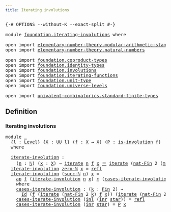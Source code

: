 ```yaml
---
title: Iterating involutions
---
```


<pre class="Agda"><a id="47" class="Symbol">{-#</a> <a id="51" class="Keyword">OPTIONS</a> <a id="59" class="Pragma">--without-K</a> <a id="71" class="Pragma">--exact-split</a> <a id="85" class="Symbol">#-}</a>

<a id="90" class="Keyword">module</a> <a id="97" href="foundation.iterating-involutions.html" class="Module">foundation.iterating-involutions</a> <a id="130" class="Keyword">where</a>

<a id="137" class="Keyword">open</a> <a id="142" class="Keyword">import</a> <a id="149" href="elementary-number-theory.modular-arithmetic-standard-finite-types.html" class="Module">elementary-number-theory.modular-arithmetic-standard-finite-types</a>
<a id="215" class="Keyword">open</a> <a id="220" class="Keyword">import</a> <a id="227" href="elementary-number-theory.natural-numbers.html" class="Module">elementary-number-theory.natural-numbers</a>

<a id="269" class="Keyword">open</a> <a id="274" class="Keyword">import</a> <a id="281" href="foundation.coproduct-types.html" class="Module">foundation.coproduct-types</a>
<a id="308" class="Keyword">open</a> <a id="313" class="Keyword">import</a> <a id="320" href="foundation.identity-types.html" class="Module">foundation.identity-types</a>
<a id="346" class="Keyword">open</a> <a id="351" class="Keyword">import</a> <a id="358" href="foundation.involutions.html" class="Module">foundation.involutions</a>
<a id="381" class="Keyword">open</a> <a id="386" class="Keyword">import</a> <a id="393" href="foundation.iterating-functions.html" class="Module">foundation.iterating-functions</a>
<a id="424" class="Keyword">open</a> <a id="429" class="Keyword">import</a> <a id="436" href="foundation.unit-type.html" class="Module">foundation.unit-type</a>
<a id="457" class="Keyword">open</a> <a id="462" class="Keyword">import</a> <a id="469" href="foundation.universe-levels.html" class="Module">foundation.universe-levels</a>

<a id="497" class="Keyword">open</a> <a id="502" class="Keyword">import</a> <a id="509" href="univalent-combinatorics.standard-finite-types.html" class="Module">univalent-combinatorics.standard-finite-types</a>
</pre>
## Definition

### Iterating involutions

<pre class="Agda"><a id="610" class="Keyword">module</a> <a id="617" href="foundation.iterating-involutions.html#617" class="Module">_</a>
  <a id="621" class="Symbol">{</a><a id="622" href="foundation.iterating-involutions.html#622" class="Bound">l</a> <a id="624" class="Symbol">:</a> <a id="626" href="Agda.Primitive.html#597" class="Postulate">Level</a><a id="631" class="Symbol">}</a> <a id="633" class="Symbol">{</a><a id="634" href="foundation.iterating-involutions.html#634" class="Bound">X</a> <a id="636" class="Symbol">:</a> <a id="638" href="foundation-core.universe-levels.html#235" class="Primitive">UU</a> <a id="641" href="foundation.iterating-involutions.html#622" class="Bound">l</a><a id="642" class="Symbol">}</a> <a id="644" class="Symbol">(</a><a id="645" href="foundation.iterating-involutions.html#645" class="Bound">f</a> <a id="647" class="Symbol">:</a> <a id="649" href="foundation.iterating-involutions.html#634" class="Bound">X</a> <a id="651" class="Symbol">→</a> <a id="653" href="foundation.iterating-involutions.html#634" class="Bound">X</a><a id="654" class="Symbol">)</a> <a id="656" class="Symbol">(</a><a id="657" href="foundation.iterating-involutions.html#657" class="Bound">P</a> <a id="659" class="Symbol">:</a> <a id="661" href="foundation.involutions.html#891" class="Function">is-involution</a> <a id="675" href="foundation.iterating-involutions.html#645" class="Bound">f</a><a id="676" class="Symbol">)</a>
  <a id="680" class="Keyword">where</a>
  
  <a id="691" href="foundation.iterating-involutions.html#691" class="Function">iterate-involution</a> <a id="710" class="Symbol">:</a>
    <a id="716" class="Symbol">(</a><a id="717" href="foundation.iterating-involutions.html#717" class="Bound">n</a> <a id="719" class="Symbol">:</a> <a id="721" href="elementary-number-theory.natural-numbers.html#1458" class="Datatype">ℕ</a><a id="722" class="Symbol">)</a> <a id="724" class="Symbol">(</a><a id="725" href="foundation.iterating-involutions.html#725" class="Bound">x</a> <a id="727" class="Symbol">:</a> <a id="729" href="foundation.iterating-involutions.html#634" class="Bound">X</a><a id="730" class="Symbol">)</a> <a id="732" class="Symbol">→</a> <a id="734" href="foundation.iterating-functions.html#1798" class="Function">iterate</a> <a id="742" href="foundation.iterating-involutions.html#717" class="Bound">n</a> <a id="744" href="foundation.iterating-involutions.html#645" class="Bound">f</a> <a id="746" href="foundation.iterating-involutions.html#725" class="Bound">x</a> <a id="748" href="foundation-core.identity-types.html#1865" class="Function Operator">＝</a> <a id="750" href="foundation.iterating-functions.html#1798" class="Function">iterate</a> <a id="758" class="Symbol">(</a><a id="759" href="univalent-combinatorics.standard-finite-types.html#6240" class="Function">nat-Fin</a> <a id="767" class="Number">2</a> <a id="769" class="Symbol">(</a><a id="770" href="elementary-number-theory.modular-arithmetic-standard-finite-types.html#2983" class="Function">mod-two-ℕ</a> <a id="780" href="foundation.iterating-involutions.html#717" class="Bound">n</a><a id="781" class="Symbol">))</a> <a id="784" href="foundation.iterating-involutions.html#645" class="Bound">f</a> <a id="786" href="foundation.iterating-involutions.html#725" class="Bound">x</a>
  <a id="790" href="foundation.iterating-involutions.html#691" class="Function">iterate-involution</a> <a id="809" href="elementary-number-theory.natural-numbers.html#1479" class="InductiveConstructor">zero-ℕ</a> <a id="816" href="foundation.iterating-involutions.html#816" class="Bound">x</a> <a id="818" class="Symbol">=</a> <a id="820" href="foundation-core.identity-types.html#1820" class="InductiveConstructor">refl</a>
  <a id="827" href="foundation.iterating-involutions.html#691" class="Function">iterate-involution</a> <a id="846" class="Symbol">(</a><a id="847" href="elementary-number-theory.natural-numbers.html#1492" class="InductiveConstructor">succ-ℕ</a> <a id="854" href="foundation.iterating-involutions.html#854" class="Bound">n</a><a id="855" class="Symbol">)</a> <a id="857" href="foundation.iterating-involutions.html#857" class="Bound">x</a> <a id="859" class="Symbol">=</a>
    <a id="865" href="foundation-core.identity-types.html#4003" class="Function">ap</a> <a id="868" href="foundation.iterating-involutions.html#645" class="Bound">f</a> <a id="870" class="Symbol">(</a><a id="871" href="foundation.iterating-involutions.html#691" class="Function">iterate-involution</a> <a id="890" href="foundation.iterating-involutions.html#854" class="Bound">n</a> <a id="892" href="foundation.iterating-involutions.html#857" class="Bound">x</a><a id="893" class="Symbol">)</a> <a id="895" href="foundation-core.identity-types.html#2425" class="Function Operator">∙</a> <a id="897" class="Symbol">(</a><a id="898" href="foundation.iterating-involutions.html#952" class="Function">cases-iterate-involution</a> <a id="923" class="Symbol">(</a><a id="924" href="elementary-number-theory.modular-arithmetic-standard-finite-types.html#2983" class="Function">mod-two-ℕ</a> <a id="934" href="foundation.iterating-involutions.html#854" class="Bound">n</a><a id="935" class="Symbol">))</a>
    <a id="942" class="Keyword">where</a>
    <a id="952" href="foundation.iterating-involutions.html#952" class="Function">cases-iterate-involution</a> <a id="977" class="Symbol">:</a> <a id="979" class="Symbol">(</a><a id="980" href="foundation.iterating-involutions.html#980" class="Bound">k</a> <a id="982" class="Symbol">:</a> <a id="984" href="univalent-combinatorics.standard-finite-types.html#2523" class="Function">Fin</a> <a id="988" class="Number">2</a><a id="989" class="Symbol">)</a> <a id="991" class="Symbol">→</a>
      <a id="999" href="foundation-core.identity-types.html#1767" class="Datatype">Id</a> <a id="1002" class="Symbol">(</a><a id="1003" href="foundation.iterating-involutions.html#645" class="Bound">f</a> <a id="1005" class="Symbol">(</a><a id="1006" href="foundation.iterating-functions.html#1798" class="Function">iterate</a> <a id="1014" class="Symbol">(</a><a id="1015" href="univalent-combinatorics.standard-finite-types.html#6240" class="Function">nat-Fin</a> <a id="1023" class="Number">2</a> <a id="1025" href="foundation.iterating-involutions.html#980" class="Bound">k</a><a id="1026" class="Symbol">)</a> <a id="1028" href="foundation.iterating-involutions.html#645" class="Bound">f</a> <a id="1030" href="foundation.iterating-involutions.html#857" class="Bound">x</a><a id="1031" class="Symbol">))</a> <a id="1034" class="Symbol">(</a><a id="1035" href="foundation.iterating-functions.html#1798" class="Function">iterate</a> <a id="1043" class="Symbol">(</a><a id="1044" href="univalent-combinatorics.standard-finite-types.html#6240" class="Function">nat-Fin</a> <a id="1052" class="Number">2</a> <a id="1054" class="Symbol">(</a><a id="1055" href="univalent-combinatorics.standard-finite-types.html#8301" class="Function">succ-Fin</a> <a id="1064" class="Number">2</a> <a id="1066" href="foundation.iterating-involutions.html#980" class="Bound">k</a><a id="1067" class="Symbol">))</a> <a id="1070" href="foundation.iterating-involutions.html#645" class="Bound">f</a> <a id="1072" href="foundation.iterating-involutions.html#857" class="Bound">x</a><a id="1073" class="Symbol">)</a> 
    <a id="1080" href="foundation.iterating-involutions.html#952" class="Function">cases-iterate-involution</a> <a id="1105" class="Symbol">(</a><a id="1106" href="foundation.coproduct-types.html#1253" class="InductiveConstructor">inl</a> <a id="1110" class="Symbol">(</a><a id="1111" href="foundation.coproduct-types.html#1276" class="InductiveConstructor">inr</a> <a id="1115" href="foundation.unit-type.html#1108" class="InductiveConstructor">star</a><a id="1119" class="Symbol">))</a> <a id="1122" class="Symbol">=</a> <a id="1124" href="foundation-core.identity-types.html#1820" class="InductiveConstructor">refl</a>
    <a id="1133" href="foundation.iterating-involutions.html#952" class="Function">cases-iterate-involution</a> <a id="1158" class="Symbol">(</a><a id="1159" href="foundation.coproduct-types.html#1276" class="InductiveConstructor">inr</a> <a id="1163" href="foundation.unit-type.html#1108" class="InductiveConstructor">star</a><a id="1167" class="Symbol">)</a> <a id="1169" class="Symbol">=</a> <a id="1171" href="foundation.iterating-involutions.html#657" class="Bound">P</a> <a id="1173" href="foundation.iterating-involutions.html#857" class="Bound">x</a>
</pre>